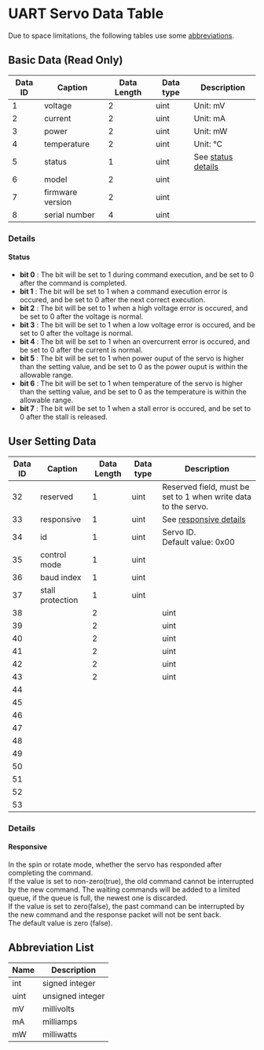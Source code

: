 # UART Servo Data Table
Due to space limitations, the following tables use some [abbreviations](#Abbreviation-List).
## Basic Data (Read Only)
| Data ID | Caption          | Data Length | Data type | Description                   |
|---------|------------------|-------------|-----------|-------------------------------|
| 1       | voltage          | 2           | uint      | Unit: mV                      |
| 2       | current          | 2           | uint      | Unit: mA                      |
| 3       | power            | 2           | uint      | Unit: mW                      |
| 4       | temperature      | 2           | uint      | Unit: °C                      |
| 5       | status           | 1           | uint      | See [status details](#Status) |
| 6       | model            | 2           | uint      |                               |
| 7       | firmware version | 2           | uint      |                               |
| 8       | serial number    | 4           | uint      |                               |
### Details
#### Status
* **bit 0** : The bit will be set to 1 during command execution, and be set to 0 after the command is completed.
* **bit 1** : The bit will be set to 1 when a command execution error is occured, and be set to 0 after the next correct execution.
* **bit 2** : The bit will be set to 1 when a high voltage error is occured, and be set to 0 after the voltage is normal.
* **bit 3** : The bit will be set to 1 when a low voltage error is occured, and be set to 0 after the voltage is normal.
* **bit 4** : The bit will be set to 1 when an overcurrent error is occured, and be set to 0 after the current is normal.
* **bit 5** : The bit will be set to 1 when power ouput of the servo is higher than the setting value, and be set to 0 as the power ouput is within the allowable range.
* **bit 6** : The bit will be set to 1 when temperature of the servo is higher than the setting value, and be set to 0 as the temperature is within the allowable range.
* **bit 7** : The bit will be set to 1 when a stall error is occured, and be set to 0 after the stall is released.
## User Setting Data
| Data ID | Caption      | Data Length | Data type | Description                                                    |
|---------|--------------|-------------|-----------|----------------------------------------------------------------|
| 32      | reserved     | 1           | uint      | Reserved field, must be set to 1 when write data to the servo. |
| 33      | responsive   | 1           | uint      | See [responsive details](#Responsive)                          |
| 34      | id           | 1           | uint      | Servo ID.</br>Default value: 0x00                              |
| 35      | control mode | 1           | uint      |                                                                |
|36| baud index|1 | uint| |
|37| stall protection| 1| uint| |
|38| | 2| | uint|
|39| | 2| | uint|
|40| | 2| | uint|
|41| | 2| | uint|
|42| | 2| | uint|
|43| | 2| | uint|
|44| | | | |
|45| | | | |
|46| | | | |
|47| | | | |
|48| | | | |
|49| | | | |
|50| | | | |
|51| | | | |
|52| | | | |
|53| | | | |

### Details
#### Responsive
In the spin or rotate mode, whether the servo has responded after completing the command.</br>If the value is set to non-zero(true), the old command cannot be interrupted by the new command. The waiting commands will be added to a limited queue, if the queue is full, the newest one is discarded.</br>If the value is set to zero(false), the past command can be interrupted by the new command and the response packet will not be sent back.</br>The default value is zero (false).
## Abbreviation List
| Name | Description      |
|------|------------------|
| int  | signed integer   |
| uint | unsigned integer |
| mV   | millivolts       |
| mA   | milliamps        |
| mW   | milliwatts       |
